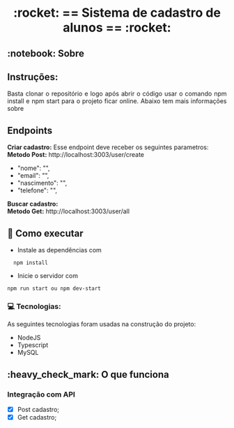 

 
<!-- PROJECT TITLE -->
<h1 align='center'id="top"> :rocket: == Sistema de cadastro de alunos == :rocket: </h1>


<!-- PROJECT SOBRE -->
<h2 id="sobre">:notebook: Sobre </h2>


## Instruções:
<p align="justify">Basta clonar o repositório e logo após abrir o código usar o comando npm install e npm start para o projeto ficar online. Abaixo tem mais informações sobre</p>

## Endpoints
**<p>Criar cadastro:** Esse endpoint deve receber os seguintes parametros: </br>
**Metodo Post:** http://localhost:3003/user/create
 - "nome": "",
 - "email": "",
 - "nascimento": "",
 - "telefone": "",
</p>

**<p>Buscar cadastro:** </br>
  **Metodo Get:** http://localhost:3003/user/all
</p>



## 🚀 Como executar
* Instale as dependências com
```
  npm install
 ```
* Inicie o servidor com
 ```
 npm run start ou npm dev-start
 ```

### 💻 Tecnologias:
As seguintes tecnologias foram usadas na construção do projeto:
- NodeJS
- Typescript
- MySQL

<!-- PROJECT IT WORKS-->
<h2 id="funciona">:heavy_check_mark: O que funciona</h2>

### Integração com API
- [x] Post cadastro;
- [x] Get cadastro;
